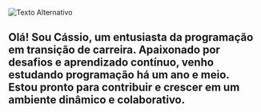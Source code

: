 ![Texto Alternativo](https://user-images.githubusercontent.com/74038190/213910845-af37a709-8995-40d6-be59-724526e3c3d7.gif)

## Olá! Sou Cássio, um entusiasta da programação em transição de carreira. Apaixonado por desafios e aprendizado contínuo, venho estudando programação há um ano e meio. Estou pronto para contribuir e crescer em um ambiente dinâmico e colaborativo.

